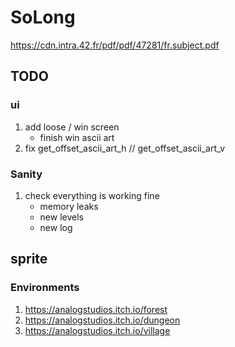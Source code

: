 # SoLong
https://cdn.intra.42.fr/pdf/pdf/47281/fr.subject.pdf

## TODO

### ui

1. add loose / win screen
	- finish win ascii art
2. fix get_offset_ascii_art_h // get_offset_ascii_art_v

### Sanity

1. check everything is working fine
	- memory leaks
	- new levels
	- new log

## sprite

### Environments

1. https://analogstudios.itch.io/forest
2. https://analogstudios.itch.io/dungeon
3. https://analogstudios.itch.io/village
